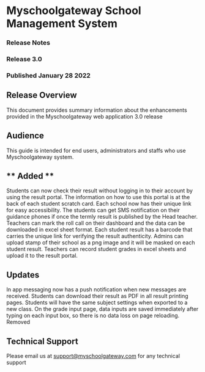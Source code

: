 # Myschoolgateway School Management System

### Release Notes
### Release  3.0
### Published January 28 2022

## Release Overview
This document provides summary information about the enhancements provided in the Myschoolgateway web application 3.0 release


## Audience
This guide is intended for end users, administrators and staffs who use Myschoolgateway system.


## ** Added **
Students can now check their result without logging in to their account by using the result portal. The information on how to use this portal is at the back of each student scratch card.
Each school now has their unique link for easy accessibility.
The students can get SMS notification on their guidance phones if once the termly result is published by the Head teacher.
Teachers can mark the roll call on their dashboard and the data can be downloaded in excel sheet format.
Each student result has a barcode that carries the unique link for verifying the result authenticity.
Admins can upload stamp of their school as a png image and it will be masked on each student result.
Teachers can record student grades in excel sheets and upload it to the result portal.

## Updates
In app messaging now has a push notification when new messages are received.
Students can download their result as PDF in all result printing pages. 
Students will have the same subject settings when exported to a new class.
On the grade input page, data inputs are saved immediately after typing on each input box, so there is no data loss on page reloading.
Removed


## Technical Support
Please email us at support@myschoolgateway.com for any technical support
